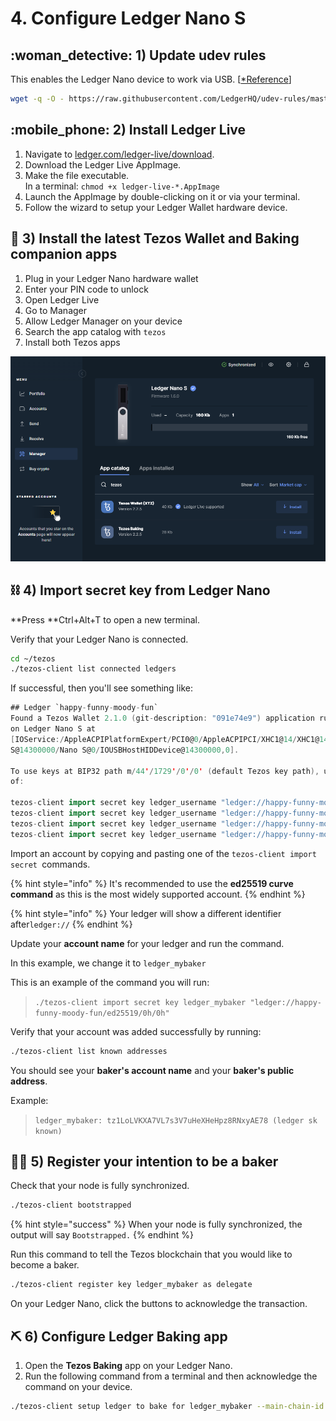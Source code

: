 # 4. Configure Ledger Nano S

## :woman_detective: 1) Update udev rules

This enables the Ledger Nano device to work via USB. \[[\*Reference](https://support.ledger.com/hc/en-us/articles/360019301813-Fix-USB-issues)]

```bash
wget -q -O - https://raw.githubusercontent.com/LedgerHQ/udev-rules/master/add_udev_rules.sh | sudo bash
```

## :mobile_phone: 2) Install Ledger Live

1. Navigate to [ledger.com/ledger-live/download](https://www.ledger.com/ledger-live/download).
2. Download the Ledger Live AppImage.
3. Make the file executable.\
   In a terminal: `chmod +x ledger-live-*.AppImage`
4. Launch the AppImage by double-clicking on it or via your terminal.
5. Follow the wizard to setup your Ledger Wallet hardware device.

## :jigsaw: 3) Install the latest Tezos Wallet and Baking companion apps

1. Plug in your Ledger Nano hardware wallet
2. Enter your PIN code to unlock
3. Open Ledger Live
4. Go to Manager
5. Allow Ledger Manager on your device
6. Search the app catalog with `tezos`
7. Install both Tezos apps

![Installing the Tezos ledger apps](../../../.gitbook/assets/ledger.PNG)

## :chains: 4) Import secret key from Ledger Nano

 **Press **Ctrl+Alt+T to open a new terminal.

Verify that your Ledger Nano is connected.

```bash
cd ~/tezos
./tezos-client list connected ledgers
```

If successful, then you'll see something like:

```scala
## Ledger `happy-funny-moody-fun`
Found a Tezos Wallet 2.1.0 (git-description: "091e74e9") application running
on Ledger Nano S at
[IOService:/AppleACPIPlatformExpert/PCI0@0/AppleACPIPCI/XHC1@14/XHC1@14000000/HS03@14300000/Nano
S@14300000/Nano S@0/IOUSBHostHIDDevice@14300000,0].

To use keys at BIP32 path m/44'/1729'/0'/0' (default Tezos key path), use one
of:

tezos-client import secret key ledger_username "ledger://happy-funny-moody-fun/bip25519/0h/0h"
tezos-client import secret key ledger_username "ledger://happy-funny-moody-fun/ed25519/0h/0h"
tezos-client import secret key ledger_username "ledger://happy-funny-moody-fun/secp256k1/0h/0h"
tezos-client import secret key ledger_username "ledger://happy-funny-moody-fun/P-256/0h/0h"
```

Import an account by copying and pasting one of the `tezos-client import secret `commands. 

{% hint style="info" %}
It's recommended to use the **ed25519 curve command** as this is the most widely supported account.
{% endhint %}

{% hint style="info" %}
Your ledger will show a different identifier after`ledger://`
{% endhint %}

Update your **account name** for your ledger and run the command.

In this example, we change it to `ledger_mybaker`

This is an example of the command you will run:

> `./tezos-client import secret key ledger_mybaker "ledger://happy-funny-moody-fun/ed25519/0h/0h"`

Verify that your account was added successfully by running:

```bash
./tezos-client list known addresses
```

You should see your **baker's account name** and your **baker's public address**.

Example:

> `ledger_mybaker: tz1LoLVKXA7VL7s3V7uHeXHeHpz8RNxyAE78 (ledger sk known)`

## :woman_cook: 5) Register your intention to be a baker

Check that your node is fully synchronized.

```bash
./tezos-client bootstrapped
```

{% hint style="success" %}
When your node is fully synchronized, the output will say `Bootstrapped.`
{% endhint %}

 Run this command to tell the Tezos blockchain that you would like to become a baker.

```bash
./tezos-client register key ledger_mybaker as delegate
```

On your Ledger Nano, click the buttons to acknowledge the transaction.

## :pick: 6) Configure Ledger Baking app

1. Open the **Tezos Baking** app on your Ledger Nano.
2. Run the following command from a terminal and then acknowledge the command on your device.

```bash
./tezos-client setup ledger to bake for ledger_mybaker --main-chain-id NetXdQprcVkpaWU
```

